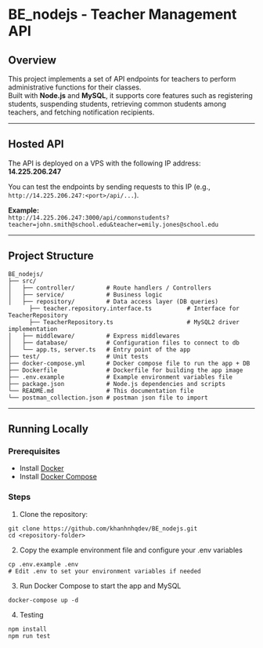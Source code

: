 # BE_nodejs - Teacher Management API

## Overview

This project implements a set of API endpoints for teachers to perform administrative functions for their classes.  
Built with **Node.js** and **MySQL**, it supports core features such as registering students, suspending students, retrieving common students among teachers, and fetching notification recipients.

---

## Hosted API

The API is deployed on a VPS with the following IP address:  
**14.225.206.247**

You can test the endpoints by sending requests to this IP (e.g., `http://14.225.206.247:<port>/api/...`).

**Example:**  
`http://14.225.206.247:3000/api/commonstudents?teacher=john.smith@school.edu&teacher=emily.jones@school.edu`

---

## Project Structure
```
BE_nodejs/
├── src/
│   ├── controller/         # Route handlers / Controllers
│   ├── service/            # Business logic
│   ├── repository/         # Data access layer (DB queries)
      ├── teacher.repository.interface.ts          # Interface for TeacherRepository
      ├── TeacherRepository.ts                     # MySQL2 driver implementation
│   ├── middleware/         # Express middlewares
│   ├── database/           # Configuration files to connect to db
│   └── app.ts, server.ts   # Entry point of the app
├── test/                   # Unit tests
├── docker-compose.yml      # Docker compose file to run the app + DB
├── Dockerfile              # Dockerfile for building the app image
├── .env.example            # Example environment variables file
├── package.json            # Node.js dependencies and scripts
└── README.md               # This documentation file
└── postman_collection.json # postman json file to import

```
---

## Running Locally

### Prerequisites

- Install [Docker](https://docs.docker.com/get-docker/)
- Install [Docker Compose](https://docs.docker.com/compose/install/)

### Steps

1. Clone the repository:
```
git clone https://github.com/khanhnhqdev/BE_nodejs.git
cd <repository-folder>
```

2. Copy the example environment file and configure your .env variables
```
cp .env.example .env
# Edit .env to set your environment variables if needed
```

3. Run Docker Compose to start the app and MySQL
```
docker-compose up -d
```

4. Testing
```
npm install
npm run test
```


